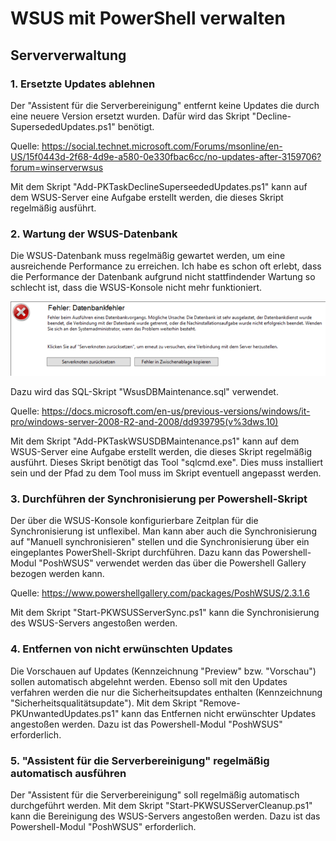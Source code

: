# WSUS mit PowerShell verwalten

## Serververwaltung
 
### 1. Ersetzte Updates ablehnen

Der "Assistent für die Serverbereinigung" entfernt keine Updates die durch eine neuere Version ersetzt wurden. Dafür wird das 
Skript "Decline-SupersededUpdates.ps1" benötigt.

Quelle: https://social.technet.microsoft.com/Forums/msonline/en-US/15f0443d-2f68-4d9e-a580-0e330fbac6cc/no-updates-after-3159706?forum=winserverwsus

Mit dem Skript "Add-PKTaskDeclineSuperseededUpdates.ps1" kann auf dem WSUS-Server eine Aufgabe erstellt werden, die dieses Skript 
regelmäßig ausführt.

### 2. Wartung der WSUS-Datenbank

Die WSUS-Datenbank muss regelmäßig gewartet werden, um eine ausreichende Performance zu erreichen. Ich habe es schon oft erlebt, 
dass die Performance der Datenbank aufgrund nicht stattfindender Wartung so schlecht ist, dass die WSUS-Konsole nicht mehr 
funktioniert. 

![Fehler: Datenbankfehler](https://github.com/PSUGH/PowerShell/raw/master/2019-04-12%20WSUS%20mit%20PowerShell%20verwalten/DBFehler.png)

Dazu wird das SQL-Skript "WsusDBMaintenance.sql" verwendet.

Quelle: https://docs.microsoft.com/en-us/previous-versions/windows/it-pro/windows-server-2008-R2-and-2008/dd939795(v%3dws.10)

Mit dem Skript "Add-PKTaskWSUSDBMaintenance.ps1" kann auf dem WSUS-Server eine Aufgabe erstellt werden, die dieses Skript 
regelmäßig ausführt. Dieses Skript benötigt das Tool "sqlcmd.exe". Dies muss installiert sein und der Pfad zu dem Tool muss im 
Skript eventuell angepasst werden.

### 3. Durchführen der Synchronisierung per Powershell-Skript
    
Der über die WSUS-Konsole konfigurierbare Zeitplan für die Synchronisierung ist unflexibel. Man kann aber auch die Synchronisierung
auf "Manuell synchronisieren" stellen und die Synchronisierung über ein eingeplantes PowerShell-Skript durchführen. Dazu kann das 
Powershell-Modul "PoshWSUS" verwendet werden das über die Powershell Gallery bezogen werden kann.

Quelle: https://www.powershellgallery.com/packages/PoshWSUS/2.3.1.6

Mit dem Skript "Start-PKWSUSServerSync.ps1" kann die Synchronisierung des WSUS-Servers angestoßen werden.

### 4. Entfernen von nicht erwünschten Updates

Die Vorschauen auf Updates (Kennzeichnung "Preview" bzw. "Vorschau") sollen automatisch abgelehnt werden. Ebenso soll mit den 
Updates verfahren werden die nur die Sicherheitsupdates enthalten (Kennzeichnung "Sicherheitsqualitätsupdate").
Mit dem Skript "Remove-PKUnwantedUpdates.ps1" kann das Entfernen nicht erwünschter Updates angestoßen werden. Dazu ist das 
Powershell-Modul "PoshWSUS" erforderlich.

### 5. "Assistent für die Serverbereinigung" regelmäßig automatisch ausführen

Der "Assistent für die Serverbereinigung" soll regelmäßig automatisch durchgeführt werden. Mit dem Skript 
"Start-PKWSUSServerCleanup.ps1" kann die Bereinigung des WSUS-Servers angestoßen werden. Dazu ist das Powershell-Modul "PoshWSUS" erforderlich.
